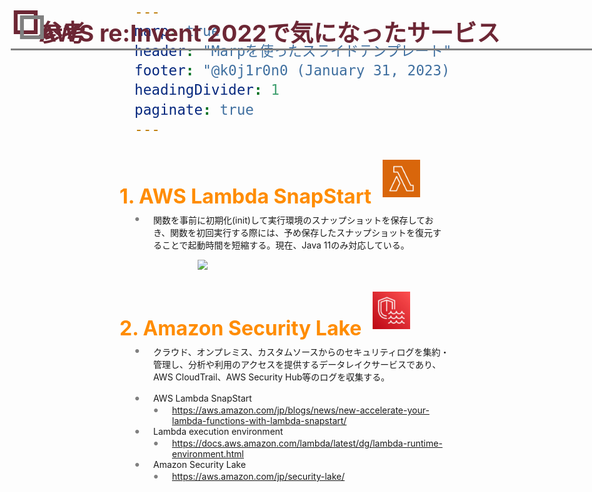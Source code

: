 ```yaml
---
marp: true
header: "Marpを使ったスライドテンプレート"
footer: "@k0j1r0n0 (January 31, 2023)"
headingDivider: 1
paginate: true
---
```


# AWS re:Invent 2022で気になったサービス

## 1. AWS Lambda SnapStart [![icon](./image/aws_lambda.png)](https://aws.amazon.com/jp/blogs/news/new-accelerate-your-lambda-functions-with-lambda-snapstart/)

- 関数を事前に初期化(init)して実行環境のスナップショットを保存しておき、関数を初回実行する際には、予め保存したスナップショットを復元することで起動時間を短縮する。現在、Java 11のみ対応している。

[![](https://docs.aws.amazon.com/images/lambda/latest/dg/images/Overview-Successful-Invokes.png)](https://docs.aws.amazon.com/lambda/latest/dg/lambda-runtime-environment.html#runtimes-lifecycle)

## 2. Amazon Security Lake [![icon](./image/aws_security_lake.png)](https://aws.amazon.com/jp/security-lake/)
  - クラウド、オンプレミス、カスタムソースからのセキュリティログを集約・管理し、分析や利用のアクセスを提供するデータレイクサービスであり、AWS CloudTrail、AWS Security Hub等のログを収集する。

# 参考

- AWS Lambda SnapStart
  - https://aws.amazon.com/jp/blogs/news/new-accelerate-your-lambda-functions-with-lambda-snapstart/
- Lambda execution environment
  - https://docs.aws.amazon.com/lambda/latest/dg/lambda-runtime-environment.html
- Amazon Security Lake
  - https://aws.amazon.com/jp/security-lake/

<style>
  @import url('https://cdn.jsdelivr.net/npm/bootstrap@5.0.2/dist/css/bootstrap.min.css');        /* Bootstrap */
  @import url('https://fonts.googleapis.com/css2?family=Noto+Sans+JP:wght@400&display=swap');    /* Noto Sans JP */
 
  pre {    /* code block */
    /*
    color: #fcfcfc;
    background-color: rgba(0, 0, 0, 0.8);
    */
    font-size: 20pt;
    text-align: left;
  }
  img {
    display: block;
    margin: 0 auto;
    width: 60%;
  }
  img[alt ~= 'icon'] {
    display: inline;
    margin: 0px -10px 10px 10px;
    height: 60px;
    width: auto;
  }
  header {
    width: 100%;
    text-align: left;
    left: 15px;
    top: 10px;
    font-size: 12pt;
    color: gray;
  }
  footer {
    box-sizing: border-box;
    border: 6px solid #6c2735;    /* burgundy */
    background-color: #6c2735;
    width: 100%;
    left: 0px;
    bottom: 0px;
    background-image: url(https://github.com/k0j1r0n0.png);    /* profile image */
    background-repeat: no-repeat;
    background-size: 2%;
    padding-left: 30px;
    font-size: 12pt;
    color: white;
  }
  section {
    justify-content: start;    /* make the text top-justified */
    font-family: 'Helvetica', 'Noto Sans JP';
    font-size: 22pt;
  }
  section::after {
    font-size: 15pt;
    color: white;
    bottom: 2px;
    /* insert page numbers as 'n/N' */
    content: attr(data-marpit-pagination) ' / ' attr(data-marpit-pagination-total);
  }
  h1 {
    color: #6c2735;
    font-size: 28pt;
    position: absolute;
    top: 34px;
    left: 30px;
    width: 95%;
    padding: 0 0 0 45px;
    border-bottom: 3px solid gray;
  }
  h1::before, h1::after {
    font-size: 140%;
    content: '□';
    position: absolute;
  }
  h1::before {
    left: 0;
    top: -20px;
  }
  h1::after {
    left: 10px;
    top: -12px;
    color: gray;
  }
  h2 {
    color: darkorange;
    font-size: 24pt;
    position: relative;
    left: -24px;
    top: -10px;
    margin-bottom: -18px;
  }
  ul {
    list-style-type: none;
    position: relative;
    padding-left: 30px;
    padding-top: 2px;
  }
  li:before {
    display: block;
    position: absolute;
    left: 0px;
    color: gray;
    font-family: 'Helvetica';
    content: '●';
  }
</style>